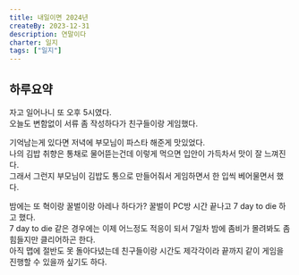 ```yaml
---
title: 내일이면 2024년
createBy: 2023-12-31
description: 연말이다
charter: 일지
tags: ["일지"]
---
```


## 하루요약

자고 일어나니 또 오후 5시였다.  
오늘도 변함없이 서류 좀 작성하다가 친구들이랑 게임했다.

기억남는게 있다면 저녁에 부모님이 파스타 해준게 맛있었다.  
나의 김밥 취향은 통채로 물어뜯는건데 이렇게 먹으면 입안이 가득차서 맛이 잘 느껴진다.  
그래서 그런지 부모님이 김밥도 통으로 만들어줘서 게임하면서 한 입씩 베어물면서 했다.

밤에는 또 혁이랑 꿀벌이랑 아레나 하다가? 꿀벌이 PC방 시간 끝나고 7 day to die 하고 했다.  
7 day to die 같은 경우에는 이제 어느정도 적응이 되서 7일차 밤에 좀비가 몰려봐도 좀 힘들지만 클리어하곤 한다.  
아직 맵에 절반도 못 돌아다녔는데 친구들이랑 시간도 제각각이라 끝까지 같이 게임을 진행할 수 있을까 싶기도 하다.
